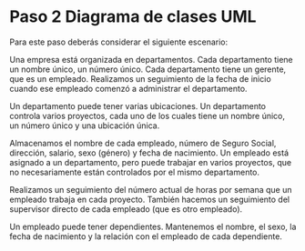 # **Paso 2 Diagrama de clases UML**  
Para este paso deberás considerar el siguiente escenario:

Una empresa está organizada en departamentos. Cada departamento tiene un nombre único, un número único. Cada departamento tiene un gerente, que es un empleado. Realizamos un seguimiento de la fecha de inicio cuando ese empleado comenzó a administrar el departamento.

Un departamento puede tener varias ubicaciones. Un departamento controla varios proyectos, cada uno de los cuales tiene un nombre único, un número único y una ubicación única.

Almacenamos el nombre de cada empleado, número de Seguro Social, dirección, salario, sexo (género) y fecha de nacimiento. Un empleado está asignado a un departamento, pero puede trabajar en varios proyectos, que no necesariamente están controlados por el mismo departamento. 

Realizamos un seguimiento del número actual de horas por semana que un empleado trabaja en cada proyecto. También hacemos un seguimiento del supervisor directo de cada empleado (que es otro empleado).

Un empleado puede tener dependientes. Mantenemos el nombre, el sexo, la fecha de nacimiento y la relación con el empleado de cada dependiente.
